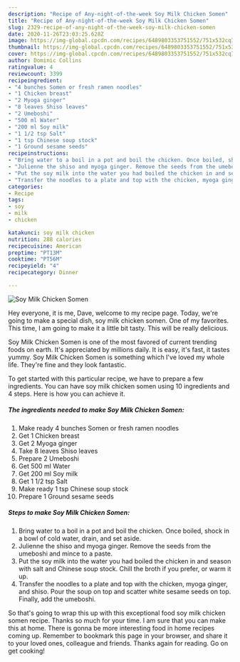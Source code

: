 ```yaml
---
description: "Recipe of Any-night-of-the-week Soy Milk Chicken Somen"
title: "Recipe of Any-night-of-the-week Soy Milk Chicken Somen"
slug: 2329-recipe-of-any-night-of-the-week-soy-milk-chicken-somen
date: 2020-11-26T23:03:25.628Z
image: https://img-global.cpcdn.com/recipes/6489803353751552/751x532cq70/soy-milk-chicken-somen-recipe-main-photo.jpg
thumbnail: https://img-global.cpcdn.com/recipes/6489803353751552/751x532cq70/soy-milk-chicken-somen-recipe-main-photo.jpg
cover: https://img-global.cpcdn.com/recipes/6489803353751552/751x532cq70/soy-milk-chicken-somen-recipe-main-photo.jpg
author: Dominic Collins
ratingvalue: 4
reviewcount: 3399
recipeingredient:
- "4 bunches Somen or fresh ramen noodles"
- "1 Chicken breast"
- "2 Myoga ginger"
- "8 leaves Shiso leaves"
- "2 Umeboshi"
- "500 ml Water"
- "200 ml Soy milk"
- "1 1/2 tsp Salt"
- "1 tsp Chinese soup stock"
- "1 Ground sesame seeds"
recipeinstructions:
- "Bring water to a boil in a pot and boil the chicken. Once boiled, shock in a bowl of cold water, drain, and set aside."
- "Julienne the shiso and myoga ginger. Remove the seeds from the umeboshi and mince to a paste."
- "Put the soy milk into the water you had boiled the chicken in and season with salt and Chinese soup stock. Chill the broth if you prefer, or warm it up."
- "Transfer the noodles to a plate and top with the chicken, myoga ginger, and shiso. Pour the soup on top and scatter white sesame seeds on top. Finally, add the umeboshi."
categories:
- Recipe
tags:
- soy
- milk
- chicken

katakunci: soy milk chicken 
nutrition: 288 calories
recipecuisine: American
preptime: "PT13M"
cooktime: "PT56M"
recipeyield: "4"
recipecategory: Dinner

---
```



![Soy Milk Chicken Somen](https://img-global.cpcdn.com/recipes/6489803353751552/751x532cq70/soy-milk-chicken-somen-recipe-main-photo.jpg)

Hey everyone, it is me, Dave, welcome to my recipe page. Today, we're going to make a special dish, soy milk chicken somen. One of my favorites. This time, I am going to make it a little bit tasty. This will be really delicious.

Soy Milk Chicken Somen is one of the most favored of current trending foods on earth. It's appreciated by millions daily. It is easy, it's fast, it tastes yummy. Soy Milk Chicken Somen is something which I've loved my whole life. They're fine and they look fantastic.




To get started with this particular recipe, we have to prepare a few ingredients. You can have soy milk chicken somen using 10 ingredients and 4 steps. Here is how you can achieve it.

<!--inarticleads1-->

##### The ingredients needed to make Soy Milk Chicken Somen:

1. Make ready 4 bunches Somen or fresh ramen noodles
1. Get 1 Chicken breast
1. Get 2 Myoga ginger
1. Take 8 leaves Shiso leaves
1. Prepare 2 Umeboshi
1. Get 500 ml Water
1. Get 200 ml Soy milk
1. Get 1 1/2 tsp Salt
1. Make ready 1 tsp Chinese soup stock
1. Prepare 1 Ground sesame seeds




<!--inarticleads2-->

##### Steps to make Soy Milk Chicken Somen:

1. Bring water to a boil in a pot and boil the chicken. Once boiled, shock in a bowl of cold water, drain, and set aside.
1. Julienne the shiso and myoga ginger. Remove the seeds from the umeboshi and mince to a paste.
1. Put the soy milk into the water you had boiled the chicken in and season with salt and Chinese soup stock. Chill the broth if you prefer, or warm it up.
1. Transfer the noodles to a plate and top with the chicken, myoga ginger, and shiso. Pour the soup on top and scatter white sesame seeds on top. Finally, add the umeboshi.




So that's going to wrap this up with this exceptional food soy milk chicken somen recipe. Thanks so much for your time. I am sure that you can make this at home. There is gonna be more interesting food in home recipes coming up. Remember to bookmark this page in your browser, and share it to your loved ones, colleague and friends. Thanks again for reading. Go on get cooking!
